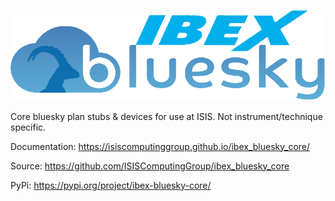 ![ibex_bluesky_core](https://github.com/IsisComputingGroup/ibex_bluesky_core/blob/main/doc/logo.png?raw=True)

Core bluesky plan stubs &amp; devices for use at ISIS. Not instrument/technique specific.

Documentation: https://isiscomputinggroup.github.io/ibex_bluesky_core/

Source: https://github.com/ISISComputingGroup/ibex_bluesky_core

PyPi: https://pypi.org/project/ibex-bluesky-core/
